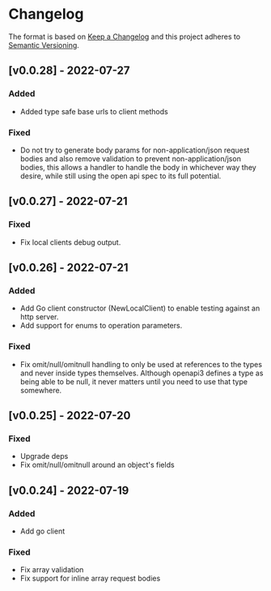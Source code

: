 # Changelog

The format is based on [Keep a Changelog](http://keepachangelog.com/en/1.0.0/)
and this project adheres to [Semantic
Versioning](http://semver.org/spec/v2.0.0.html).

## [v0.0.28] - 2022-07-27

### Added

- Added type safe base urls to client methods

### Fixed

- Do not try to generate body params for non-application/json request bodies
  and also remove validation to prevent non-application/json bodies, this allows
  a handler to handle the body in whichever way they desire, while still using
  the open api spec to its full potential.

## [v0.0.27] - 2022-07-21

### Fixed

- Fix local clients debug output.

## [v0.0.26] - 2022-07-21

### Added

- Add Go client constructor (NewLocalClient) to enable testing against
  an http server.
- Add support for enums to operation parameters.

### Fixed

- Fix omit/null/omitnull handling to only be used at references to the types
  and never inside types themselves. Although openapi3 defines a type as being
  able to be null, it never matters until you need to use that type somewhere.

## [v0.0.25] - 2022-07-20

### Fixed

- Upgrade deps
- Fix omit/null/omitnull around an object's fields

## [v0.0.24] - 2022-07-19

### Added

- Add go client

### Fixed

- Fix array validation
- Fix support for inline array request bodies
